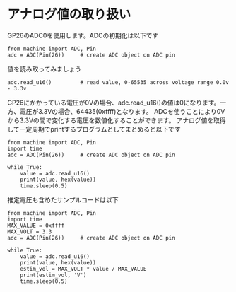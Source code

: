 # アナログ値の取り扱い

GP26のADC0を使用します。ADCの初期化は以下です
```
from machine import ADC, Pin
adc = ADC(Pin(26))     # create ADC object on ADC pin
```
値を読み取ってみましょう
```
adc.read_u16()         # read value, 0-65535 across voltage range 0.0v - 3.3v
```
GP26にかかっている電圧が0Vの場合、adc.read_u16()の値は0になります。一方、電圧が3.3Vの場合、64435(0xffff)となります。
ADCを使うことにより0Vから3.3Vの間で変化する電圧を数値化することができます。
アナログ値を取得して一定周期でprintするプログラムとしてまとめると以下です
```
from machine import ADC, Pin
import time
adc = ADC(Pin(26))     # create ADC object on ADC pin

while True:
    value = adc.read_u16()
    print(value, hex(value))
    time.sleep(0.5)
```
推定電圧も含めたサンプルコードは以下
```
from machine import ADC, Pin
import time
MAX_VALUE = 0xffff
MAX_VOLT = 3.3
adc = ADC(Pin(26))     # create ADC object on ADC pin

while True:
    value = adc.read_u16()
    print(value, hex(value))
    estim_vol = MAX_VOLT * value / MAX_VALUE
    print(estim_vol, 'V')
    time.sleep(0.5)
```
